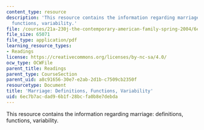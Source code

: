 ```yaml
---
content_type: resource
description: 'This resource contains the information regarding marriage: definitions,
  functions, variability.'
file: /courses/21a-230j-the-contemporary-american-family-spring-2004/6ec7b7acdad96b1f28bcfa0b8e7debda_MIT21A_230JS04_13kmn.pdf
file_size: 65071
file_type: application/pdf
learning_resource_types:
- Readings
license: https://creativecommons.org/licenses/by-nc-sa/4.0/
ocw_type: OCWFile
parent_title: Readings
parent_type: CourseSection
parent_uid: a8c91656-30e7-e2ab-2d1b-c7509cb2350f
resourcetype: Document
title: 'Marriage: Definitions, Functions, Variability'
uid: 6ec7b7ac-dad9-6b1f-28bc-fa0b8e7debda
---
```

This resource contains the information regarding marriage: definitions, functions, variability.